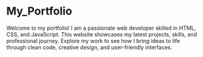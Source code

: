 # My_Portfolio
Welcome to my portfolio! I am a passionate web developer skilled in HTML, CSS, and JavaScript. This website showcases my latest projects, skills, and professional journey. Explore my work to see how I bring ideas to life through clean code, creative design, and user-friendly interfaces.
